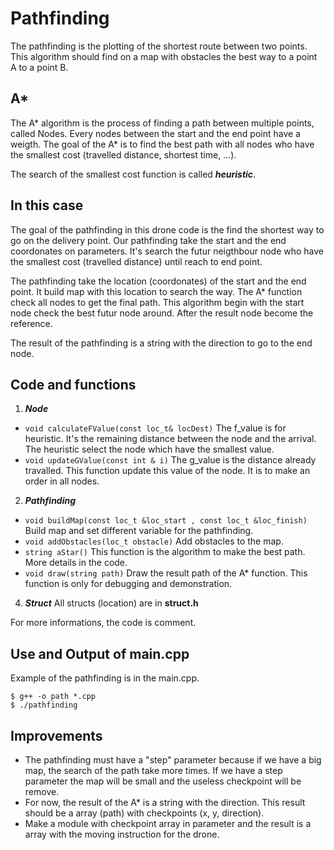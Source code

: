 # Pathfinding

The pathfinding is the plotting of the shortest route between two points. This algorithm should find on a map with obstacles the best way to a point A to a point B.

## A*

The A* algorithm is the process of finding a path between multiple points, called Nodes. Every nodes between the start and the end point have a weigth. The goal of the A* is to find the best path with all nodes who have the smallest cost (travelled distance, shortest time, ...).

The search of the smallest cost function is called ***heuristic***.

## In this case

The goal of the pathfinding in this drone code is the find the shortest way to go on the delivery point. Our pathfinding take the start and the end coordonates on parameters. It's search the futur neigthbour node who have the smallest cost (travelled distance) until reach to end point.

The pathfinding take the location (coordonates) of the start and the end point. It build map with this location to search the way. The A* function check all nodes to get the final path. This algorithm begin with the start node check the best futur node around. After the result node become the reference. 

The result of the pathfinding is a string with the direction to go to the end node.

## Code and functions
1. ***Node***
* `void calculateFValue(const loc_t& locDest)` The f_value is for heuristic. It's the remaining distance between the node and the arrival. The heuristic select the node which have the smallest value.
* `void updateGValue(const int & i)` The g_value is the distance already travalled. This function update this value of the node. It is to make an order in all nodes.

2. ***Pathfinding***
* `void buildMap(const loc_t &loc_start , const loc_t &loc_finish)` Build map and set different variable for the pathfinding.
* `void addObstacles(loc_t obstacle)` Add obstacles to the map.
* `string aStar()` This function is the algorithm to make the best path. More details in the code.
* `void draw(string path)` Draw the result path of the A* function. This function is only for debugging and demonstration.


4. ***Struct***
All structs (location) are in **struct.h**

For more informations, the code is comment.

## Use and Output of main.cpp

Example of the pathfinding is in the main.cpp.
```shell
$ g++ -o path *.cpp
$ ./pathfinding
```

## Improvements
* The pathfinding must have a "step" parameter because if we have a big map, the search of the path take more times. If we have a step parameter the map will be small and the useless checkpoint will be remove.
* For now, the result of the A* is a string with the direction. This result should be a array (path) with checkpoints (x, y, direction). 
* Make a module with checkpoint array in parameter and the result is a array with the moving instruction for the drone.